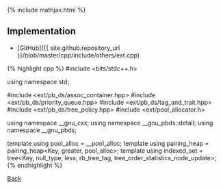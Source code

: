 {% include mathjax.html %}



## Implementation

- [GitHub]({{ site.github.repository_url }}/blob/master/cpp/include/others/ext.cpp)

{% highlight cpp %}
#include <bits/stdc++.h>

using namespace std;

#include <ext/pb_ds/assoc_container.hpp>
#include <ext/pb_ds/priority_queue.hpp>
#include <ext/pb_ds/tag_and_trait.hpp>
#include <ext/pb_ds/tree_policy.hpp>
#include <ext/pool_allocator.h>

using namespace __gnu_cxx;
using namespace __gnu_pbds::detail;
using namespace __gnu_pbds;

template <typename Key> using pool_alloc = __pool_alloc<Key>;
template <typename Key>
using pairing_heap = pairing_heap<Key, greater<Key>, pool_alloc<Key>>;
template <typename Key>
using indexed_set = tree<Key, null_type, less<Key>, rb_tree_tag,
                         tree_order_statistics_node_update>;
{% endhighlight %}

[Back](../..)
